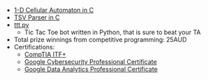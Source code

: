 - [1-D Cellular Automaton in C](https://github.com/yutatokoi/1-D-Cellular-Automaton)
- [TSV Parser in C](https://github.com/yutatokoi/tsv-parser-c)
- [ttt.py](https://github.com/yutatokoi/ttt.py)
  - Tic Tac Toe bot written in Python, that is sure to beat your TA
- Total prize winnings from competitive programming: 25AUD
- Certifications:
  - [CompTIA ITF+](https://www.credly.com/badges/cec574c8-b5c3-4a93-a45f-cef61e554fff/public_url)
  - [Google Cybersecurity Professional Certificate](https://coursera.org/share/24d176964315a44f7b9e0b14935e044b)
  - [Google Data Analytics Professional Certificate](https://coursera.org/share/767b3329cb1ac30fb62ccf2627e27d14)

